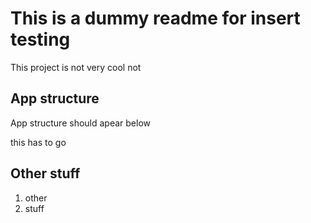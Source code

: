 # This is a dummy readme for insert testing

This project is not very cool not

## App structure

App structure should apear below

<!-- DIRTREE-README-ACTION-INSERT-START-HERE -->
this has to go
<!-- DIRTREE-README-ACTION-INSERT-END-HERE -->

## Other stuff

1. other
2. stuff

